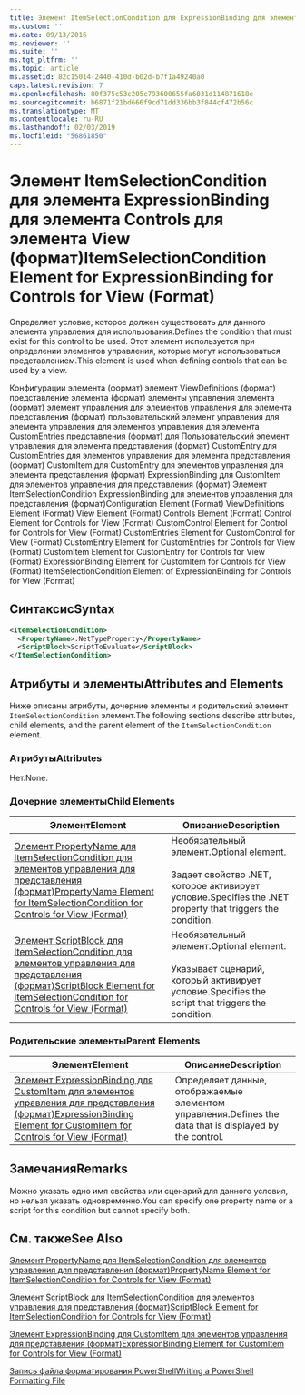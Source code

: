 ```yaml
---
title: Элемент ItemSelectionCondition для ExpressionBinding для элементов управления для представления (формат) | Документация Майкрософт
ms.custom: ''
ms.date: 09/13/2016
ms.reviewer: ''
ms.suite: ''
ms.tgt_pltfrm: ''
ms.topic: article
ms.assetid: 82c15014-2440-410d-b02d-b7f1a49240a0
caps.latest.revision: 7
ms.openlocfilehash: 80f375c53c205c793600655fa6031d114871618e
ms.sourcegitcommit: b6871f21bd666f9cd71dd336bb3f844cf472b56c
ms.translationtype: MT
ms.contentlocale: ru-RU
ms.lasthandoff: 02/03/2019
ms.locfileid: "56861850"
---
```

# <a name="itemselectioncondition-element-for-expressionbinding-for-controls-for-view-format"></a><span data-ttu-id="3e7b4-102">Элемент ItemSelectionCondition для элемента ExpressionBinding для элемента Controls для элемента View (формат)</span><span class="sxs-lookup"><span data-stu-id="3e7b4-102">ItemSelectionCondition Element for ExpressionBinding for Controls for View (Format)</span></span>

<span data-ttu-id="3e7b4-103">Определяет условие, которое должен существовать для данного элемента управления для использования.</span><span class="sxs-lookup"><span data-stu-id="3e7b4-103">Defines the condition that must exist for this control to be used.</span></span> <span data-ttu-id="3e7b4-104">Этот элемент используется при определении элементов управления, которые могут использоваться представлением.</span><span class="sxs-lookup"><span data-stu-id="3e7b4-104">This element is used when defining controls that can be used by a view.</span></span>

<span data-ttu-id="3e7b4-105">Конфигурации элемента (формат) элемент ViewDefinitions (формат) представление элемента (формат) элементы управления элемента (формат) элемент управления для элементов управления для элемента представления (формат) пользовательский элемент управления для элемента управления для элементов управления для элемента CustomEntries представления (формат) для Пользовательский элемент управления для элемента представления (формат) CustomEntry для CustomEntries для элементов управления для элемента представления (формат) CustomItem для CustomEntry для элементов управления для элемента представления (формат) ExpressionBinding для CustomItem для элементов управления для представления (формат) Элемент ItemSelectionCondition ExpressionBinding для элементов управления для представления (формат)</span><span class="sxs-lookup"><span data-stu-id="3e7b4-105">Configuration Element (Format) ViewDefinitions Element (Format) View Element (Format) Controls Element (Format) Control Element for Controls for View (Format) CustomControl Element for Control for Controls for View (Format) CustomEntries Element for CustomControl for View (Format) CustomEntry Element for CustomEntries for Controls for View (Format) CustomItem Element for CustomEntry for Controls for View (Format) ExpressionBinding Element for CustomItem for Controls for View (Format) ItemSelectionCondition Element of ExpressionBinding for Controls for View (Format)</span></span>

## <a name="syntax"></a><span data-ttu-id="3e7b4-106">Синтаксис</span><span class="sxs-lookup"><span data-stu-id="3e7b4-106">Syntax</span></span>

```xml
<ItemSelectionCondition>
  <PropertyName>.NetTypeProperty</PropertyName>
  <ScriptBlock>ScriptToEvaluate</ScriptBlock>
</ItemSelectionCondition>
```

## <a name="attributes-and-elements"></a><span data-ttu-id="3e7b4-107">Атрибуты и элементы</span><span class="sxs-lookup"><span data-stu-id="3e7b4-107">Attributes and Elements</span></span>

<span data-ttu-id="3e7b4-108">Ниже описаны атрибуты, дочерние элементы и родительский элемент `ItemSelectionCondition` элемент.</span><span class="sxs-lookup"><span data-stu-id="3e7b4-108">The following sections describe attributes, child elements, and the parent element of the `ItemSelectionCondition` element.</span></span>

### <a name="attributes"></a><span data-ttu-id="3e7b4-109">Атрибуты</span><span class="sxs-lookup"><span data-stu-id="3e7b4-109">Attributes</span></span>

<span data-ttu-id="3e7b4-110">Нет.</span><span class="sxs-lookup"><span data-stu-id="3e7b4-110">None.</span></span>

### <a name="child-elements"></a><span data-ttu-id="3e7b4-111">Дочерние элементы</span><span class="sxs-lookup"><span data-stu-id="3e7b4-111">Child Elements</span></span>

|<span data-ttu-id="3e7b4-112">Элемент</span><span class="sxs-lookup"><span data-stu-id="3e7b4-112">Element</span></span>|<span data-ttu-id="3e7b4-113">Описание</span><span class="sxs-lookup"><span data-stu-id="3e7b4-113">Description</span></span>|
|-------------|-----------------|
|[<span data-ttu-id="3e7b4-114">Элемент PropertyName для ItemSelectionCondition для элементов управления для представления (формат)</span><span class="sxs-lookup"><span data-stu-id="3e7b4-114">PropertyName Element for ItemSelectionCondition for Controls for View (Format)</span></span>](./propertyname-element-for-itemselectioncondition-for-controls-for-view-format.md)|<span data-ttu-id="3e7b4-115">Необязательный элемент.</span><span class="sxs-lookup"><span data-stu-id="3e7b4-115">Optional element.</span></span><br /><br /> <span data-ttu-id="3e7b4-116">Задает свойство .NET, которое активирует условие.</span><span class="sxs-lookup"><span data-stu-id="3e7b4-116">Specifies the .NET property that triggers the condition.</span></span>|
|[<span data-ttu-id="3e7b4-117">Элемент ScriptBlock для ItemSelectionCondition для элементов управления для представления (формат)</span><span class="sxs-lookup"><span data-stu-id="3e7b4-117">ScriptBlock Element for ItemSelectionCondition for Controls for View (Format)</span></span>](./scriptblock-element-for-itemselectioncondition-for-controls-for-view-format.md)|<span data-ttu-id="3e7b4-118">Необязательный элемент.</span><span class="sxs-lookup"><span data-stu-id="3e7b4-118">Optional element.</span></span><br /><br /> <span data-ttu-id="3e7b4-119">Указывает сценарий, который активирует условие.</span><span class="sxs-lookup"><span data-stu-id="3e7b4-119">Specifies the script that triggers the condition.</span></span>|

### <a name="parent-elements"></a><span data-ttu-id="3e7b4-120">Родительские элементы</span><span class="sxs-lookup"><span data-stu-id="3e7b4-120">Parent Elements</span></span>

|<span data-ttu-id="3e7b4-121">Элемент</span><span class="sxs-lookup"><span data-stu-id="3e7b4-121">Element</span></span>|<span data-ttu-id="3e7b4-122">Описание</span><span class="sxs-lookup"><span data-stu-id="3e7b4-122">Description</span></span>|
|-------------|-----------------|
|[<span data-ttu-id="3e7b4-123">Элемент ExpressionBinding для CustomItem для элементов управления для представления (формат)</span><span class="sxs-lookup"><span data-stu-id="3e7b4-123">ExpressionBinding Element for CustomItem for Controls for View (Format)</span></span>](./expressionbinding-element-for-customitem-for-controls-for-view-format.md)|<span data-ttu-id="3e7b4-124">Определяет данные, отображаемые элементом управления.</span><span class="sxs-lookup"><span data-stu-id="3e7b4-124">Defines the data that is displayed by the control.</span></span>|

## <a name="remarks"></a><span data-ttu-id="3e7b4-125">Замечания</span><span class="sxs-lookup"><span data-stu-id="3e7b4-125">Remarks</span></span>

<span data-ttu-id="3e7b4-126">Можно указать одно имя свойства или сценарий для данного условия, но нельзя указать одновременно.</span><span class="sxs-lookup"><span data-stu-id="3e7b4-126">You can specify one property name or a script for this condition but cannot specify both.</span></span>

## <a name="see-also"></a><span data-ttu-id="3e7b4-127">См. также</span><span class="sxs-lookup"><span data-stu-id="3e7b4-127">See Also</span></span>

[<span data-ttu-id="3e7b4-128">Элемент PropertyName для ItemSelectionCondition для элементов управления для представления (формат)</span><span class="sxs-lookup"><span data-stu-id="3e7b4-128">PropertyName Element for ItemSelectionCondition for Controls for View (Format)</span></span>](./propertyname-element-for-itemselectioncondition-for-controls-for-view-format.md)

[<span data-ttu-id="3e7b4-129">Элемент ScriptBlock для ItemSelectionCondition для элементов управления для представления (формат)</span><span class="sxs-lookup"><span data-stu-id="3e7b4-129">ScriptBlock Element for ItemSelectionCondition for Controls for View (Format)</span></span>](./scriptblock-element-for-itemselectioncondition-for-controls-for-view-format.md)

[<span data-ttu-id="3e7b4-130">Элемент ExpressionBinding для CustomItem для элементов управления для представления (формат)</span><span class="sxs-lookup"><span data-stu-id="3e7b4-130">ExpressionBinding Element for CustomItem for Controls for View (Format)</span></span>](./expressionbinding-element-for-customitem-for-controls-for-view-format.md)

[<span data-ttu-id="3e7b4-131">Запись файла форматирования PowerShell</span><span class="sxs-lookup"><span data-stu-id="3e7b4-131">Writing a PowerShell Formatting File</span></span>](./writing-a-powershell-formatting-file.md)
